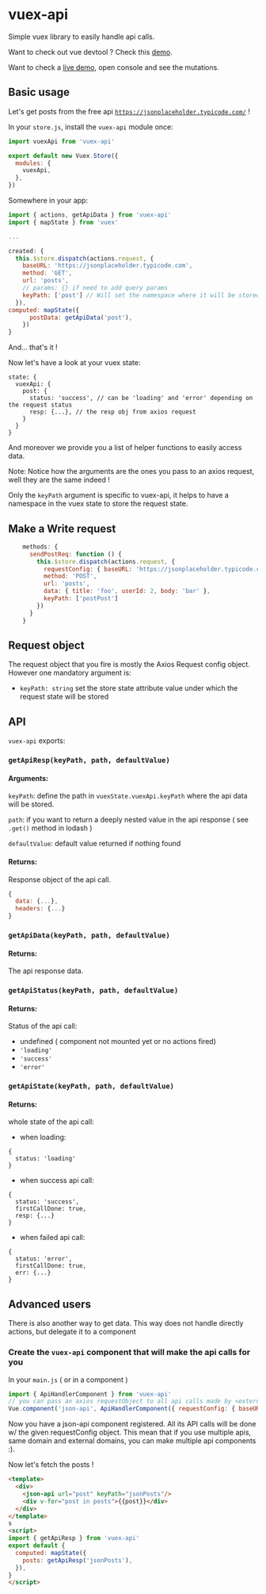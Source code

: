 # vuex-api

Simple vuex library to easily handle api calls.

Want to check out vue devtool ? Check this [demo](vuex-api-demo.netlify.com).

Want to check a [live demo](https://codesandbox.io/s/3rmllr9qp5), open console and see the mutations.


## Basic usage
Let's get posts from the free api [`https://jsonplaceholder.typicode.com/`](https://jsonplaceholder.typicode.com/) !


In your `store.js`, install the `vuex-api` module once:
```javascript
import vuexApi from 'vuex-api'

export default new Vuex.Store({
  modules: {
    vuexApi,
  },
})
``` 

Somewhere in your app:

```javascript
import { actions, getApiData } from 'vuex-api'
import { mapState } from 'vuex'

...

created: {
  this.$store.dispatch(actions.request, {
    baseURL: 'https://jsonplaceholder.typicode.com',
    method: 'GET',
    url: 'posts',
    // params: {} if need to add query params
    keyPath: ['post'] // Will set the namespace where it will be stored in the vuex state 
  }),
computed: mapState({
      postData: getApiData('post'),
    })
}

```

And... that's it ! 

Now let's have a look at your vuex state:

```
state: {
  vuexApi: {
    post: {
      status: 'success', // can be 'loading' and 'error' depending on the request status
      resp: {...}, // the resp obj from axios request
    }
  }
}
```

And moreover we provide you a list of helper functions to easily access data.

Note: Notice how the arguments are the ones you pass to an axios request, well they are the same indeed !

Only the `keyPath` argument is specific to vuex-api, it helps to have a namespace in the vuex state to store the request state.



## Make a Write request

```javascript
    methods: {
      sendPostReq: function () {
        this.$store.dispatch(actions.request, {
          requestConfig: { baseURL: 'https://jsonplaceholder.typicode.com' },
          method: 'POST',
          url: 'posts',
          data: { title: 'foo', userId: 2, body: 'bar' },
          keyPath: ['postPost']
        })
      }
    }
```
## Request object

The request object that you fire is mostly the Axios Request config object. 
However one mandatory argument is:
- `keyPath: string` set the store state attribute value under which the request state will be stored


## API
`vuex-api` exports:

### `getApiResp(keyPath, path, defaultValue)`
#### Arguments:
`keyPath`: define the path in `vuexState.vuexApi.keyPath` where the api data will be stored.

`path`: if you want to return a deeply nested value in the api response ( see `.get()` method in lodash )

`defaultValue`: default value returned if nothing found
#### Returns:
Response object of the api call.
```javascript
{
  data: {...},
  headers: {...}
}
```

### `getApiData(keyPath, path, defaultValue)`
#### Returns:
The api response data.

 
### `getApiStatus(keyPath, path, defaultValue)`
#### Returns:
Status of the api call:
 - undefined ( component not mounted yet or no actions fired)
 - `'loading'`
 - `'success'`
 - `'error'`
 
 
### `getApiState(keyPath, path, defaultValue)`
#### Returns:
whole state of the api call:
- when loading:
```
{
  status: 'loading'
}
```
- when success api call:
```
{
  status: 'success',
  firstCallDone: true,
  resp: {...}
}
```

- when failed api call:
```
{
  status: 'error',
  firstCallDone: true,
  err: {...}
}
```

## Advanced users

There is also another way to get data. This way does not handle directly actions, but delegate it to a component

### Create the `vuex-api` component that will make the api calls for you

In your `main.js` ( or in a component )
```javascript
import { ApiHandlerComponent } from 'vuex-api'
// you can pass an axios requestObject to all api calls made by <external-json-api/>
Vue.component('json-api', ApiHandlerComponent({ requestConfig: { baseURL: 'https://jsonplaceholder.typicode.com' } }))
```

Now you have a json-api component registered. All its API calls will be done w/ the given requestConfig object.
This mean that if you use multiple apis, same domain and external domains, you can make multiple api components :).

Now let's fetch the posts !

```html
<template>
  <div>
    <json-api url="post" keyPath="jsonPosts"/>
    <div v-for="post in posts">{{post}}</div>
  </div>
</template>
s
<script>
import { getApiResp } from 'vuex-api'
export default {
  computed: mapState({
    posts: getApiResp('jsonPosts'),
  }),
}
</script>
```


